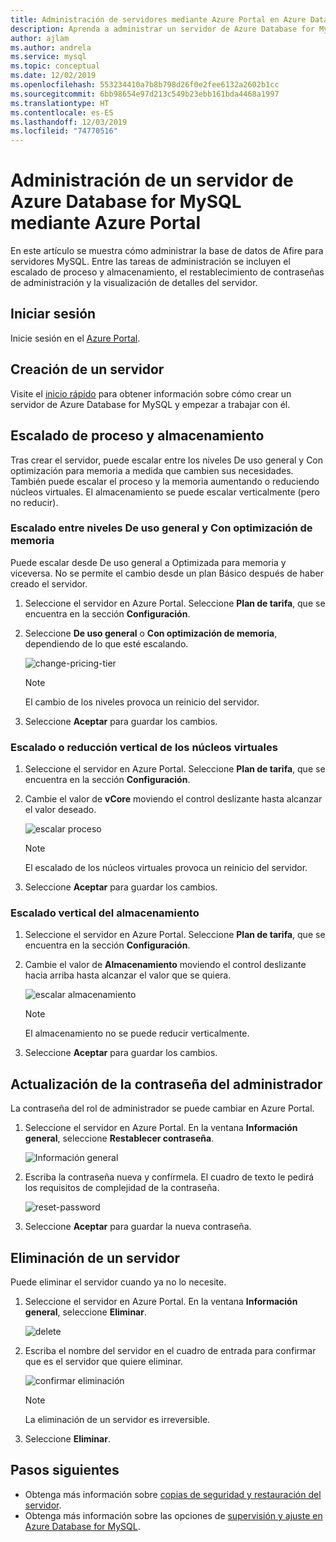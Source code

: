 ```yaml
---
title: Administración de servidores mediante Azure Portal en Azure Database for MySQL
description: Aprenda a administrar un servidor de Azure Database for MySQL desde Azure Portal.
author: ajlam
ms.author: andrela
ms.service: mysql
ms.topic: conceptual
ms.date: 12/02/2019
ms.openlocfilehash: 553234410a7b8b798d26f0e2fee6132a2602b1cc
ms.sourcegitcommit: 6bb98654e97d213c549b23ebb161bda4468a1997
ms.translationtype: HT
ms.contentlocale: es-ES
ms.lasthandoff: 12/03/2019
ms.locfileid: "74770516"
---
```

# <a name="manage-an-azure-database-for-mysql-server-using-the-azure-portal"></a>Administración de un servidor de Azure Database for MySQL mediante Azure Portal
En este artículo se muestra cómo administrar la base de datos de Afire para servidores MySQL. Entre las tareas de administración se incluyen el escalado de proceso y almacenamiento, el restablecimiento de contraseñas de administración y la visualización de detalles del servidor.

## <a name="sign-in"></a>Iniciar sesión
Inicie sesión en el [Azure Portal](https://portal.azure.com).

## <a name="create-a-server"></a>Creación de un servidor
Visite el [inicio rápido](quickstart-create-mysql-server-database-using-azure-portal.md) para obtener información sobre cómo crear un servidor de Azure Database for MySQL y empezar a trabajar con él.

## <a name="scale-compute-and-storage"></a>Escalado de proceso y almacenamiento

Tras crear el servidor, puede escalar entre los niveles De uso general y Con optimización para memoria a medida que cambien sus necesidades. También puede escalar el proceso y la memoria aumentando o reduciendo núcleos virtuales. El almacenamiento se puede escalar verticalmente (pero no reducir).

### <a name="scale-between-general-purpose-and-memory-optimized-tiers"></a>Escalado entre niveles De uso general y Con optimización de memoria

Puede escalar desde De uso general a Optimizada para memoria y viceversa. No se permite el cambio desde un plan Básico después de haber creado el servidor. 

1. Seleccione el servidor en Azure Portal. Seleccione **Plan de tarifa**, que se encuentra en la sección **Configuración**.

2. Seleccione **De uso general** o **Con optimización de memoria**, dependiendo de lo que esté escalando. 

    ![change-pricing-tier](./media/howto-create-manage-server-portal/change-pricing-tier.png)

    > [!NOTE]
    > El cambio de los niveles provoca un reinicio del servidor.

4. Seleccione **Aceptar** para guardar los cambios.


### <a name="scale-vcores-up-or-down"></a>Escalado o reducción vertical de los núcleos virtuales

1. Seleccione el servidor en Azure Portal. Seleccione **Plan de tarifa**, que se encuentra en la sección **Configuración**.

2. Cambie el valor de **vCore** moviendo el control deslizante hasta alcanzar el valor deseado.

    ![escalar proceso](./media/howto-create-manage-server-portal/scaling-compute.png)

    > [!NOTE]
    > El escalado de los núcleos virtuales provoca un reinicio del servidor.

3. Seleccione **Aceptar** para guardar los cambios.


### <a name="scale-storage-up"></a>Escalado vertical del almacenamiento

1. Seleccione el servidor en Azure Portal. Seleccione **Plan de tarifa**, que se encuentra en la sección **Configuración**.

2. Cambie el valor de **Almacenamiento** moviendo el control deslizante hacia arriba hasta alcanzar el valor que se quiera.

    ![escalar almacenamiento](./media/howto-create-manage-server-portal/scaling-storage.png)

    > [!NOTE]
    > El almacenamiento no se puede reducir verticalmente.

3. Seleccione **Aceptar** para guardar los cambios.


## <a name="update-admin-password"></a>Actualización de la contraseña del administrador
La contraseña del rol de administrador se puede cambiar en Azure Portal.

1. Seleccione el servidor en Azure Portal. En la ventana **Información general**, seleccione **Restablecer contraseña**.

   ![Información general](./media/howto-create-manage-server-portal/overview-reset-password.png)

2. Escriba la contraseña nueva y confírmela. El cuadro de texto le pedirá los requisitos de complejidad de la contraseña.

   ![reset-password](./media/howto-create-manage-server-portal/reset-password.png)

3. Seleccione **Aceptar** para guardar la nueva contraseña.


## <a name="delete-a-server"></a>Eliminación de un servidor

Puede eliminar el servidor cuando ya no lo necesite. 

1. Seleccione el servidor en Azure Portal. En la ventana **Información general**, seleccione **Eliminar**.

    ![delete](./media/howto-create-manage-server-portal/overview-delete.png)

2. Escriba el nombre del servidor en el cuadro de entrada para confirmar que es el servidor que quiere eliminar.

    ![confirmar eliminación](./media/howto-create-manage-server-portal/confirm-delete.png)

    > [!NOTE]
    > La eliminación de un servidor es irreversible.

3. Seleccione **Eliminar**.


## <a name="next-steps"></a>Pasos siguientes
- Obtenga más información sobre [copias de seguridad y restauración del servidor](howto-restore-server-portal.md).
- Obtenga más información sobre las opciones de [supervisión y ajuste en Azure Database for MySQL](concepts-monitoring.md).